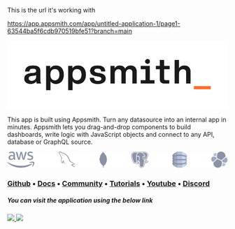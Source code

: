 This is the url it's working with

https://app.appsmith.com/app/untitled-application-1/page1-63544ba5f6cdb970519bfe51?branch=main





![](https://raw.githubusercontent.com/appsmithorg/appsmith/release/static/appsmith_logo_primary.png)

This app is built using Appsmith. Turn any datasource into an internal app in minutes. Appsmith lets you drag-and-drop components to build dashboards, write logic with JavaScript objects and connect to any API, database or GraphQL source.

![](https://raw.githubusercontent.com/appsmithorg/appsmith/release/static/images/integrations.png)

### [Github](https://github.com/appsmithorg/appsmith) • [Docs](https://docs.appsmith.com/?utm_source=github&utm_medium=social&utm_content=appsmith_docs&utm_campaign=null&utm_term=appsmith_docs) • [Community](https://community.appsmith.com/) • [Tutorials](https://github.com/appsmithorg/appsmith/tree/update/readme#tutorials) • [Youtube](https://www.youtube.com/appsmith) • [Discord](https://discord.gg/rBTTVJp)

##### You can visit the application using the below link

###### [![](https://assets.appsmith.com/git-sync/Buttons.svg) ](https://app.appsmith.com/applications/63544ba5f6cdb970519bfe4e/pages/63544ba5f6cdb970519bfe51) [![](https://assets.appsmith.com/git-sync/Buttons2.svg)](https://app.appsmith.com/applications/63544ba5f6cdb970519bfe4e/pages/63544ba5f6cdb970519bfe51/edit)
